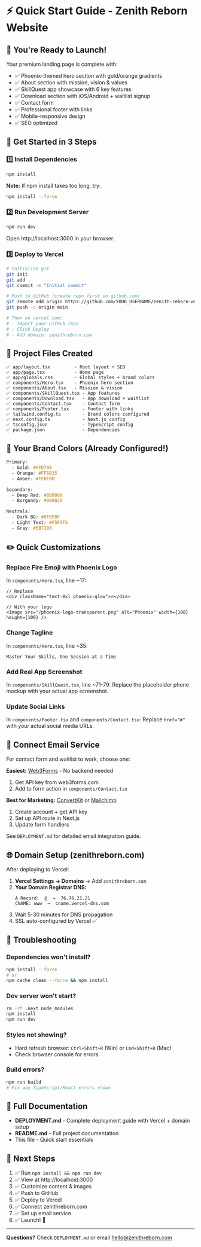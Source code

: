 # ⚡ Quick Start Guide - Zenith Reborn Website

## 🎯 You're Ready to Launch!

Your premium landing page is complete with:
- ✅ Phoenix-themed hero section with gold/orange gradients
- ✅ About section with mission, vision & values
- ✅ SkillQuest app showcase with 6 key features
- ✅ Download section with iOS/Android + waitlist signup
- ✅ Contact form
- ✅ Professional footer with links
- ✅ Mobile-responsive design
- ✅ SEO optimized

## 🚀 Get Started in 3 Steps

### 1️⃣ Install Dependencies

```bash
npm install
```

**Note:** If npm install takes too long, try:
```bash
npm install --force
```

### 2️⃣ Run Development Server

```bash
npm run dev
```

Open http://localhost:3000 in your browser.

### 3️⃣ Deploy to Vercel

```bash
# Initialize git
git init
git add .
git commit -m "Initial commit"

# Push to GitHub (create repo first on github.com)
git remote add origin https://github.com/YOUR_USERNAME/zenith-reborn-website.git
git push -u origin main

# Then on vercel.com:
# - Import your GitHub repo
# - Click Deploy
# - Add domain: zenithreborn.com
```

## 📂 Project Files Created

```
✅ app/layout.tsx         - Root layout + SEO
✅ app/page.tsx           - Home page
✅ app/globals.css        - Global styles + brand colors
✅ components/Hero.tsx    - Phoenix hero section
✅ components/About.tsx   - Mission & vision
✅ components/SkillQuest.tsx - App features
✅ components/Download.tsx   - App download + waitlist
✅ components/Contact.tsx    - Contact form
✅ components/Footer.tsx     - Footer with links
✅ tailwind.config.ts        - Brand colors configured
✅ next.config.ts            - Next.js config
✅ tsconfig.json             - TypeScript config
✅ package.json              - Dependencies
```

## 🎨 Your Brand Colors (Already Configured!)

```css
Primary:
  - Gold: #FFD700
  - Orange: #FF6B35
  - Amber: #FFBF00

Secondary:
  - Deep Red: #8B0000
  - Burgundy: #800020

Neutrals:
  - Dark BG: #0F0F0F
  - Light Text: #F5F5F5
  - Gray: #6B7280
```

## ✏️ Quick Customizations

### Replace Fire Emoji with Phoenix Logo
In `components/Hero.tsx`, line ~17:
```tsx
// Replace
<div className="text-8xl phoenix-glow">🔥</div>

// With your logo
<Image src="/phoenix-logo-transparent.png" alt="Phoenix" width={100} height={100} />
```

### Change Tagline
In `components/Hero.tsx`, line ~35:
```tsx
Master Your Skills, One Session at a Time
```

### Add Real App Screenshot
In `components/SkillQuest.tsx`, line ~71-79:
Replace the placeholder phone mockup with your actual app screenshot.

### Update Social Links
In `components/Footer.tsx` and `components/Contact.tsx`:
Replace `href="#"` with your actual social media URLs.

## 📧 Connect Email Service

For contact form and waitlist to work, choose one:

**Easiest:** [Web3Forms](https://web3forms.com) - No backend needed
1. Get API key from web3forms.com
2. Add to form action in `components/Contact.tsx`

**Best for Marketing:** [ConvertKit](https://convertkit.com) or [Mailchimp](https://mailchimp.com)
1. Create account + get API key
2. Set up API route in Next.js
3. Update form handlers

See `DEPLOYMENT.md` for detailed email integration guide.

## 🌐 Domain Setup (zenithreborn.com)

After deploying to Vercel:

1. **Vercel Settings → Domains** → Add `zenithreborn.com`
2. **Your Domain Registrar DNS:**
   ```
   A Record:  @  →  76.76.21.21
   CNAME: www  →  cname.vercel-dns.com
   ```
3. Wait 5-30 minutes for DNS propagation
4. SSL auto-configured by Vercel ✅

## 🐛 Troubleshooting

### Dependencies won't install?
```bash
npm install --force
# or
npm cache clean --force && npm install
```

### Dev server won't start?
```bash
rm -rf .next node_modules
npm install
npm run dev
```

### Styles not showing?
- Hard refresh browser: `Ctrl+Shift+R` (Win) or `Cmd+Shift+R` (Mac)
- Check browser console for errors

### Build errors?
```bash
npm run build
# Fix any TypeScript/React errors shown
```

## 📖 Full Documentation

- **DEPLOYMENT.md** - Complete deployment guide with Vercel + domain setup
- **README.md** - Full project documentation
- This file - Quick start essentials

## 🎉 Next Steps

1. ✅ Run `npm install && npm run dev`
2. ✅ View at http://localhost:3000
3. ✅ Customize content & images
4. ✅ Push to GitHub
5. ✅ Deploy to Vercel
6. ✅ Connect zenithreborn.com
7. ✅ Set up email service
8. ✅ Launch! 🚀

---

**Questions?** Check `DEPLOYMENT.md` or email hello@zenithreborn.com
